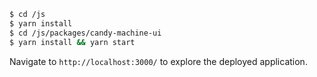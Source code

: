

```bash
$ cd /js
$ yarn install 
$ cd /js/packages/candy-machine-ui
$ yarn install && yarn start
```

Navigate to `http://localhost:3000/` to explore the deployed application.
